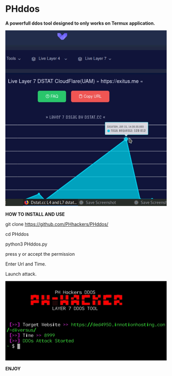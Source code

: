 # PHddos

**A powerfull ddos tool designed to only works on Termux application.**

![ddos proof](https://github.com/PHhackers/PHddos/blob/main/Screenshot_2022-04-15-16-54-02-13_948cd9899890cbd5c2798760b2b95377.jpg)

**HOW TO INSTALL AND USE**

git clone https://github.com/PHhackers/PHddos/  

cd PHddos   

python3 PHddos.py   

press y or accept the permission   

Enter Url and Time.   

Launch attack.   

![ddos proof](https://github.com/PHhackers/PHddos/blob/main/Screenshot_2022-04-15-17-09-07-61_99c04817c0de5652397fc8b56c3b3817.jpg)


**ENJOY**
